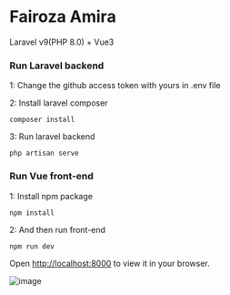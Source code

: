 
# Fairoza Amira

Laravel v9(PHP 8.0) + Vue3 

### Run Laravel backend

1: Change the github access token with yours in .env file

2: Install laravel composer
```
composer install
```
3: Run laravel backend

```
php artisan serve
```


### Run Vue front-end

1: Install npm package

```
npm install
```

2: And then run front-end

```
npm run dev
```

Open [http://localhost:8000](http://localhost:8000) to view it in your browser.



![image](https://github.com/prettyfairoza/laravel_vue_test/assets/119447423/ce766a36-8d8e-4311-a464-53372c72d600)


